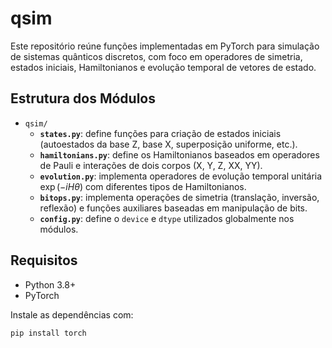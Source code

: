 # qsim

Este repositório reúne funções implementadas em PyTorch para simulação de sistemas quânticos discretos, com foco em operadores de simetria, estados iniciais, Hamiltonianos e evolução temporal de vetores de estado.

## Estrutura dos Módulos

- `qsim/`
  - **`states.py`**: define funções para criação de estados iniciais (autoestados da base Z, base X, superposição uniforme, etc.).
  - **`hamiltonians.py`**: define os Hamiltonianos baseados em operadores de Pauli e interações de dois corpos (X, Y, Z, XX, YY).
  - **`evolution.py`**: implementa operadores de evolução temporal unitária $\exp(-i H \theta)$ com diferentes tipos de Hamiltonianos.
  - **`bitops.py`**: implementa operações de simetria (translação, inversão, reflexão) e funções auxiliares baseadas em manipulação de bits.
  - **`config.py`**: define o `device` e `dtype` utilizados globalmente nos módulos.

## Requisitos

- Python 3.8+
- PyTorch

Instale as dependências com:

```bash
pip install torch
```
